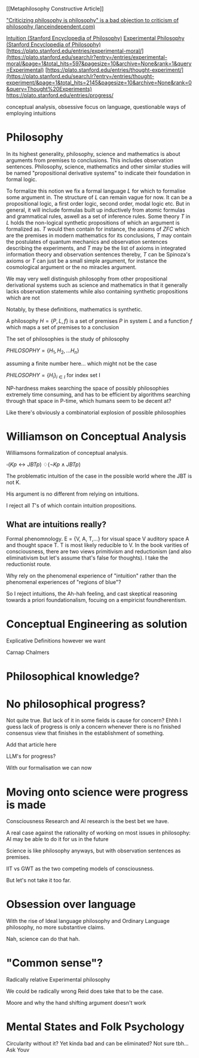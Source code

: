 [[Metaphilosophy Constructive Article]]

["Criticizing philosophy is philosophy" is a bad objection to criticism of philosophy (lanceindependent.com)](https://www.lanceindependent.com/p/criticizing-philosophy-is-philosophy)

[Intuition (Stanford Encyclopedia of Philosophy)](https://plato.stanford.edu/entries/intuition/)
[Experimental Philosophy (Stanford Encyclopedia of Philosophy)](https://plato.stanford.edu/entries/experimental-philosophy/)
[https://plato.stanford.edu/entries/experimental-moral/](https://plato.stanford.edu/search/r?entry=/entries/experimental-moral/&page=1&total_hits=597&pagesize=10&archive=None&rank=1&query=Experimental)
[https://plato.stanford.edu/entries/thought-experiment/](https://plato.stanford.edu/search/r?entry=/entries/thought-experiment/&page=1&total_hits=2145&pagesize=10&archive=None&rank=0&query=Thought%20Experiments)
https://plato.stanford.edu/entries/progress/



conceptual analysis, obsessive focus on language, questionable ways of employing intuitions

# Philosophy

In its highest generality, philosophy, science and mathematics is about arguments from premises to conclusions. This includes observation sentences. Philosophy, science, mathematics and other similar studies will be named "propositional derivative systems" to indicate their foundation in formal logic. 

To formalize this notion we fix a formal language $L$ for which to formalise some argument in. The structure of $L$ can remain vague for now. It can be a propositional logic, a first order logic, second order, modal logic etc. But in general, it will include formulas built up inductively from atomic formulas and grammatical rules, aswell as a set of inference rules. Some theory $T$ in $L$ holds the non-logical synthetic propositions of which an argument is formalized as. $T$ would then contain for instance, the axioms of $ZFC$ which are the premises in modern mathematics for its conclusions, $T$ may contain the postulates of quantum mechanics and observation sentences describing the experiments, and $T$ may be the list of axioms in integrated information theory and observation sentences thereby, $T$ can be Spinoza's axioms or $T$ can just be a small simple argument, for instance the cosmological argument or the no miracles argument. 

We may very well distinguish philosophy from other propositional derivational systems such as science and mathematics in that it generally lacks observation statements while also containing synthetic propositions which are not 

Notably, by these definitions, mathematics is synthetic.


A philosophy $H = \{P, L, f\}$ is a set of premises $P$ in system $L$ and a function $f$ which maps a set of premises to a conclusion

The set of philosophies is the study of philosophy

$PHILOSOPHY = \{H_1, H_2,\dots H_n\}$

 assuming a finite number here... which might not be the case

$PHILOSOPHY = \{H_i\}_{i\in I}$ for index set I

NP-hardness makes searching the space of possibly philosophies extremely time consuming, and has to be efficient by algorithms searching through that space in P-time, which humans seem to be decent at?

Like there's obviously a combinatorial explosion of possible philosophies

# Williamson on Conceptual Analysis

Williamsons formalization of conceptual analysis.

$\square (Kp \leftrightarrow JBTp)$
$\diamondsuit (\neg Kp\wedge JBTp)$

The problematic intuition of the case in the possible world where the JBT is not K.  

His argument is no different from relying on intuitions.

I reject all $T$'s of which contain intuition propositions.


## What are intuitions really?

Formal phenomnology. E = {V, A, T,...} for visual space V auditory space A and thought space T. T is most likely reducible to V. In the book varities of consciousness, there are two views primitivism and reductionism (and also eliminativism but let's assume that's false for thoughts). I take the reductionist route.

Why rely on the phenomenal experience of "intuition" rather than the phenomenal experiences of "regions of blue"? 

So I reject intuitions, the Ah-hah feeling, and cast skeptical reasoning towards a priori foundationalism, focuing on a empiricist foundherentism. 



# Conceptual Engineering as solution


Explicative Definitions however we want

Carnap
Chalmers


# Philosophical knowledge?




# No philosophical progress?

Not quite true. But lack of it in some fields is cause for concern? Ehhh I guess lack of progress is only a concern whenever there is no finished consensus view that finishes in the establishment of something.

Add that article here

LLM's for progress?


With our formalisation we can now 


# Moving onto science were progress is made

Consciousness Research and AI research is the best bet we have. 

A real case against the rationality of working on most issues in philosophy: AI may be able to do it for us in the future

Science is like philosophy anyways, but with observation sentences as premises. 

IIT vs GWT as the two competing models of consciousness.

But let's not take it too far.

# Obsession over language


With the rise of Ideal language philosophy and Ordinary Language philosophy, no more substantive claims. 

Nah, science can do that hah.


# "Common sense"?

Radically relative
Experimental philosophy


We could be radically wrong
Reid does take that to be the case. 



Moore and why the hand shifting argument doesn't work

# Mental States and Folk Psychology

Circularity without it?
Yet kinda bad and can be eliminated? Not sure tbh... Ask Youv
